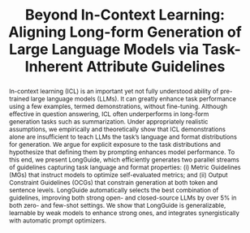 ---
title: "Beyond In-Context Learning: Aligning Long-form Generation of Large Language Models via Task-Inherent Attribute Guidelines"
subtitle: ""
authors:
- long
- Duong Ngoc Yen
- trong
- Anh Tuan Luu
- Kenji Kawaguchi
- Shafiq Joty
- min
- Nancy F. Chen

doi: ""

# Schedule page publish date (NOT publication's date).
publishDate: '2025-08'
publication_types: ['paper-conference']

# Publication name and optional abbreviated publication name.
publication: In *Findings of the 63nd Annual Meeting of the Association for Computational Linguistics*
publication_short: In *Findings of ACL 2025*

abstract: "In-context learning (ICL) is an important yet not fully understood ability of pre-trained large language models (LLMs). It can greatly enhance task performance using a few examples, termed demonstrations, without fine-tuning. Although effective in question answering, ICL often underperforms in long-form generation tasks such as summarization. Under appropriately realistic assumptions, we empirically and theoretically show that ICL demonstrations alone are insufficient to teach LLMs the task’s language and format distributions for generation. We argue for explicit exposure to the task distributions and hypothesize that defining them by prompting enhances model performance. To this end, we present LongGuide, which efficiently generates two parallel streams of guidelines capturing task language and format properties: (i) Metric Guidelines (MGs) that instruct models to optimize self-evaluated metrics; and (ii) Output Constraint Guidelines (OCGs) that constrain generation at both token and sentence levels. LongGuide automatically selects the best combination of guidelines, improving both strong open- and closed-source LLMs by over 5% in both zero- and few-shot settings. We show that LongGuide is generalizable, learnable by weak models to enhance strong ones, and integrates synergistically with automatic prompt optimizers."

# Display this page in the Featured widget?
featured: true

url_pdf: 'https://aclanthology.org/2025.findings-acl.176.pdf'
url_code: ''
url_dataset: ''
url_poster: ''
url_project: ''
url_slides: ''
url_source: ''
url_video: ''

image:
  preview_only: false
---